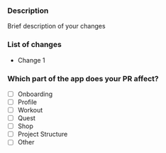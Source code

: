 ### Description
Brief description of your changes

### List of changes
- Change 1

### Which part of the app does your PR affect?
- [ ] Onboarding
- [ ] Profile
- [ ] Workout
- [ ] Quest
- [ ] Shop
- [ ] Project Structure
- [ ] Other